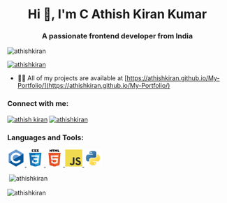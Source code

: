 <h1 align="center">Hi 👋, I'm C Athish Kiran Kumar</h1>
<h3 align="center">A passionate frontend developer from India</h3>

<p align="left"> <img src="https://komarev.com/ghpvc/?username=athishkiran&label=Profile%20views&color=0e75b6&style=flat" alt="athishkiran" /> </p>

<p align="left"> <a href="https://github.com/ryo-ma/github-profile-trophy"><img src="https://github-profile-trophy.vercel.app/?username=athishkiran" alt="athishkiran" /></a> </p>

- 👨‍💻 All of my projects are available at [https://athishkiran.github.io/My-Portfolio/](https://athishkiran.github.io/My-Portfolio/)

<h3 align="left">Connect with me:</h3>
<p align="left">
<a href="https://linkedin.com/in/athish kiran" target="blank"><img align="center" src="https://raw.githubusercontent.com/rahuldkjain/github-profile-readme-generator/master/src/images/icons/Social/linked-in-alt.svg" alt="athish kiran" height="30" width="40" /></a>
<a href="https://instagram.com/athishkiran" target="blank"><img align="center" src="https://raw.githubusercontent.com/rahuldkjain/github-profile-readme-generator/master/src/images/icons/Social/instagram.svg" alt="athishkiran" height="30" width="40" /></a>
</p>

<h3 align="left">Languages and Tools:</h3>
<p align="left"> <a href="https://www.cprogramming.com/" target="_blank" rel="noreferrer"> <img src="https://raw.githubusercontent.com/devicons/devicon/master/icons/c/c-original.svg" alt="c" width="40" height="40"/> </a> <a href="https://www.w3schools.com/css/" target="_blank" rel="noreferrer"> <img src="https://raw.githubusercontent.com/devicons/devicon/master/icons/css3/css3-original-wordmark.svg" alt="css3" width="40" height="40"/> </a> <a href="https://www.w3.org/html/" target="_blank" rel="noreferrer"> <img src="https://raw.githubusercontent.com/devicons/devicon/master/icons/html5/html5-original-wordmark.svg" alt="html5" width="40" height="40"/> </a> <a href="https://developer.mozilla.org/en-US/docs/Web/JavaScript" target="_blank" rel="noreferrer"> <img src="https://raw.githubusercontent.com/devicons/devicon/master/icons/javascript/javascript-original.svg" alt="javascript" width="40" height="40"/> </a> <a href="https://www.python.org" target="_blank" rel="noreferrer"> <img src="https://raw.githubusercontent.com/devicons/devicon/master/icons/python/python-original.svg" alt="python" width="40" height="40"/> </a> </p>

<p>&nbsp;<img align="center" src="https://github-readme-stats.vercel.app/api?username=athishkiran&show_icons=true&locale=en" alt="athishkiran" /></p>

<p><img align="center" src="https://github-readme-streak-stats.herokuapp.com/?user=athishkiran&" alt="athishkiran" /></p>

